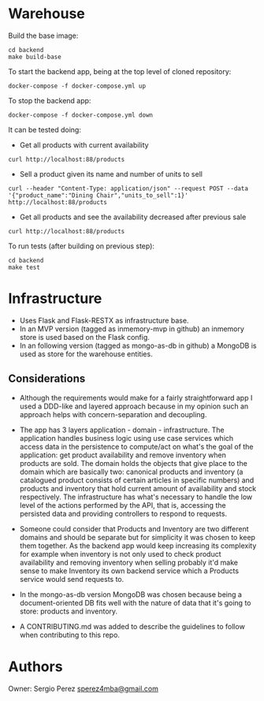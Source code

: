 # Warehouse

Build the base image:
```
cd backend
make build-base
```

To start the backend app, being at the top level of cloned repository:
```
docker-compose -f docker-compose.yml up
```

To stop the backend app:
```
docker-compose -f docker-compose.yml down
```

It can be tested doing:
- Get all products with current availability

```
curl http://localhost:88/products
```
- Sell a product given its name and number of units to sell

```
curl --header "Content-Type: application/json" --request POST --data '{"product_name":"Dining Chair","units_to_sell":1}' http://localhost:88/products
```

- Get all products and see the availability decreased after previous sale

```
curl http://localhost:88/products
```

To run tests (after building on previous step):
```
cd backend
make test
```

# Infrastructure

- Uses Flask and Flask-RESTX as infrastructure base.
- In an MVP version (tagged as inmemory-mvp in github) an inmemory store is used based on the Flask config.
- In an following version (tagged as mongo-as-db in github) a MongoDB is used as store for the warehouse entities.

## Considerations

- Although the requirements would make for a fairly straightforward app I used a DDD-like and layered approach
because in my opinion such an approach helps with concern-separation and decoupling.

- The app has 3 layers application - domain - infrastructure. The application handles business logic using
use case services which access data in the persistence to compute/act on what's the goal of the application: get
product availability and remove inventory when products are sold. The domain holds the objects that give place to
the domain which are basically two: canonical products and inventory (a catalogued product consists of certain
articles in specific numbers) and products and inventory that hold current amount of availability and stock
respectively. The infrastructure has what's necessary to handle the low level of the actions performed by the API,
that is, accessing the persisted data and providing controllers to respond to requests.

- Someone could consider that Products and Inventory are two different domains and should be separate but for
simplicity it was chosen to keep them together. As the backend app would keep increasing its complexity for example
when inventory is not only used to check product availability and removing inventory when selling probably it'd
make sense to make Inventory its own backend service which a Products service would send requests to.

- In the mongo-as-db version MongoDB was chosen because being a document-oriented DB fits well with the nature of data
that it's going to store: products and inventory.

- A CONTRIBUTING.md was added to describe the guidelines to follow when contributing to this repo.

# Authors

Owner: Sergio Perez <sperez4mba@gmail.com>

